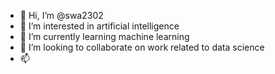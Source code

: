 - 👋 Hi, I’m @swa2302
- 👀 I’m interested in artificial intelligence
- 🌱 I’m currently learning machine learning
- 💞️ I’m looking to collaborate on work related to data science
- 📫 

<!---
swa2302/swa2302 is a ✨ special ✨ repository because its `README.md` (this file) appears on your GitHub profile.
You can click the Preview link to take a look at your changes.
--->
